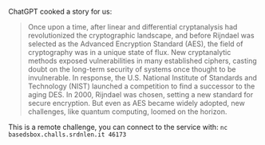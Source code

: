 ChatGPT cooked a story for us:

> Once upon a time, after linear and differential cryptanalysis had revolutionized the cryptographic landscape, and before Rijndael was selected as the Advanced Encryption Standard (AES), the field of cryptography was in a unique state of flux. New cryptanalytic methods exposed vulnerabilities in many established ciphers, casting doubt on the long-term security of systems once thought to be invulnerable. In response, the U.S. National Institute of Standards and Technology (NIST) launched a competition to find a successor to the aging DES. In 2000, Rijndael was chosen, setting a new standard for secure encryption. But even as AES became widely adopted, new challenges, like quantum computing, loomed on the horizon.

This is a remote challenge, you can connect to the service with: `nc basedsbox.challs.srdnlen.it 46173`